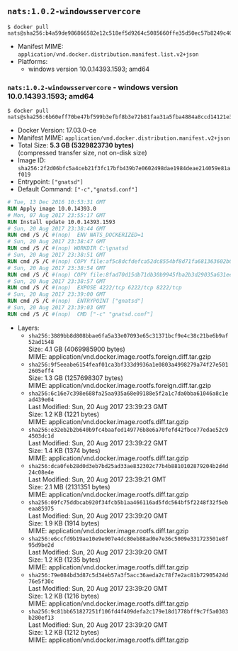 ## `nats:1.0.2-windowsservercore`

```console
$ docker pull nats@sha256:b4a59de986866582e12c518ef5d9264c5085660ffe35d50ec57b8249c40408da
```

-	Manifest MIME: `application/vnd.docker.distribution.manifest.list.v2+json`
-	Platforms:
	-	windows version 10.0.14393.1593; amd64

### `nats:1.0.2-windowsservercore` - windows version 10.0.14393.1593; amd64

```console
$ docker pull nats@sha256:6b60eff70be47bf599b3efbf8b3e72b81faa31a5fba4884a8ccd14121e3ccdf2
```

-	Docker Version: 17.03.0-ce
-	Manifest MIME: `application/vnd.docker.distribution.manifest.v2+json`
-	Total Size: **5.3 GB (5329823730 bytes)**  
	(compressed transfer size, not on-disk size)
-	Image ID: `sha256:2f2d06bfc5a4ceb21f3fc17bfb439b7e0602498dae1984deae214059e81af019`
-	Entrypoint: `["gnatsd"]`
-	Default Command: `["-c","gnatsd.conf"]`

```dockerfile
# Tue, 13 Dec 2016 10:53:31 GMT
RUN Apply image 10.0.14393.0
# Mon, 07 Aug 2017 23:55:17 GMT
RUN Install update 10.0.14393.1593
# Sun, 20 Aug 2017 23:38:44 GMT
RUN cmd /S /C #(nop)  ENV NATS_DOCKERIZED=1
# Sun, 20 Aug 2017 23:38:47 GMT
RUN cmd /S /C #(nop) WORKDIR C:\gnatsd
# Sun, 20 Aug 2017 23:38:51 GMT
RUN cmd /S /C #(nop) COPY file:af5c8dcfdefca52dc8554bf8d71fa681363602b0e9ce7082275f43a8a56aab5a in gnatsd.exe 
# Sun, 20 Aug 2017 23:38:54 GMT
RUN cmd /S /C #(nop) COPY file:8fad70d15db71db30b9945fba2b3d29035a631ee4fe410e797aef6981c2a1879 in gnatsd.conf 
# Sun, 20 Aug 2017 23:38:57 GMT
RUN cmd /S /C #(nop)  EXPOSE 4222/tcp 6222/tcp 8222/tcp
# Sun, 20 Aug 2017 23:39:00 GMT
RUN cmd /S /C #(nop)  ENTRYPOINT ["gnatsd"]
# Sun, 20 Aug 2017 23:39:03 GMT
RUN cmd /S /C #(nop)  CMD ["-c" "gnatsd.conf"]
```

-	Layers:
	-	`sha256:3889bb8d808bbae6fa5a33e07093e65c31371bcf9e4c38c21be6b9af52ad1548`  
		Size: 4.1 GB (4069985900 bytes)  
		MIME: application/vnd.docker.image.rootfs.foreign.diff.tar.gzip
	-	`sha256:9f5eeabe6154feaf01ca3bf333d9936a1e0803a4998279a74f27e5012605eff4`  
		Size: 1.3 GB (1257698307 bytes)  
		MIME: application/vnd.docker.image.rootfs.foreign.diff.tar.gzip
	-	`sha256:6c16e7c398e688fa25aa935a68e09188e5f2a1c7da0bba61046a8c1ead439e04`  
		Last Modified: Sun, 20 Aug 2017 23:39:23 GMT  
		Size: 1.2 KB (1221 bytes)  
		MIME: application/vnd.docker.image.rootfs.diff.tar.gzip
	-	`sha256:e32eb2b2b640b9fc4baafed149776b8e6a70fefd42fbce77edae52c94503dc1d`  
		Last Modified: Sun, 20 Aug 2017 23:39:22 GMT  
		Size: 1.4 KB (1374 bytes)  
		MIME: application/vnd.docker.image.rootfs.diff.tar.gzip
	-	`sha256:dca0feb28d0d3eb7bd25ad33ae832302c77b4b8810102879204b2d4d24c08e4e`  
		Last Modified: Sun, 20 Aug 2017 23:39:21 GMT  
		Size: 2.1 MB (2131351 bytes)  
		MIME: application/vnd.docker.image.rootfs.diff.tar.gzip
	-	`sha256:09fc75ddbcab920f34fcb5b1aa466116ad5fdc564bf5f2248f32f5ebeaa85975`  
		Last Modified: Sun, 20 Aug 2017 23:39:20 GMT  
		Size: 1.9 KB (1914 bytes)  
		MIME: application/vnd.docker.image.rootfs.diff.tar.gzip
	-	`sha256:e6ccfd9b19ae10e9e907e4dc80eb88ad0e7e36c5009e331723501e8f95d9be2d`  
		Last Modified: Sun, 20 Aug 2017 23:39:20 GMT  
		Size: 1.2 KB (1235 bytes)  
		MIME: application/vnd.docker.image.rootfs.diff.tar.gzip
	-	`sha256:79e084bd3d87c5d34eb57a3f5acc36aeda2c78f7e2ac81b72905424d76e5f30c`  
		Last Modified: Sun, 20 Aug 2017 23:39:20 GMT  
		Size: 1.2 KB (1216 bytes)  
		MIME: application/vnd.docker.image.rootfs.diff.tar.gzip
	-	`sha256:9c81bb651827251f106fd4f409defa2c179e18d1778bff9c7f5a0303b280ef13`  
		Last Modified: Sun, 20 Aug 2017 23:39:20 GMT  
		Size: 1.2 KB (1212 bytes)  
		MIME: application/vnd.docker.image.rootfs.diff.tar.gzip
